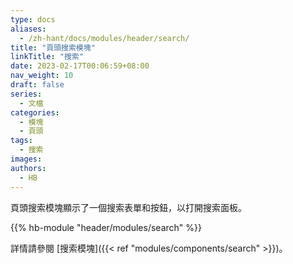 ```yaml
---
type: docs
aliases:
  - /zh-hant/docs/modules/header/search/
title: "頁頭搜索模塊"
linkTitle: "搜索"
date: 2023-02-17T00:06:59+08:00
nav_weight: 10
draft: false
series:
  - 文檔
categories:
  - 模塊
  - 頁頭
tags:
  - 搜索
images:
authors:
  - HB
---
```


頁頭搜索模塊顯示了一個搜索表單和按鈕，以打開搜索面板。

<!--more-->

{{% hb-module "header/modules/search" %}}

詳情請參閱 [搜索模塊]({{< ref "modules/components/search" >}})。
